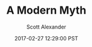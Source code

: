 ---
layout: podcast
title: "A Modern Myth"
author: Scott Alexander
description: https://slatestarcodex.com/2017/02/27/a-modern-myth/
date: 2017-02-27 12:29:00 PST
length: 22078369
duration: 5519
guid: a-modern-myth
---